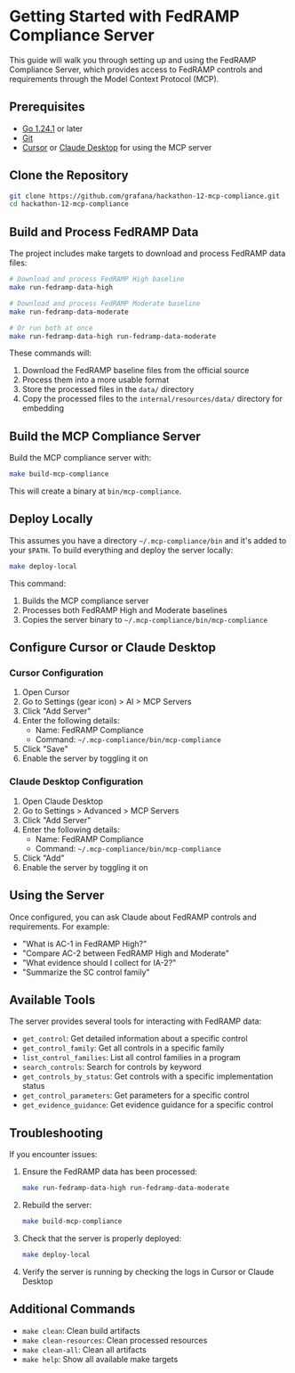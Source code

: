 # Getting Started with FedRAMP Compliance Server

This guide will walk you through setting up and using the FedRAMP Compliance Server, which provides access to FedRAMP controls and requirements through the Model Context Protocol (MCP).

## Prerequisites

- [Go 1.24.1](https://golang.org/dl/) or later
- [Git](https://git-scm.com/downloads)
- [Cursor](https://cursor.sh/) or [Claude Desktop](https://claude.ai/desktop) for using the MCP server

## Clone the Repository

```bash
git clone https://github.com/grafana/hackathon-12-mcp-compliance.git
cd hackathon-12-mcp-compliance
```

## Build and Process FedRAMP Data

The project includes make targets to download and process FedRAMP data files:

```bash
# Download and process FedRAMP High baseline
make run-fedramp-data-high

# Download and process FedRAMP Moderate baseline
make run-fedramp-data-moderate

# Or run both at once
make run-fedramp-data-high run-fedramp-data-moderate
```

These commands will:
1. Download the FedRAMP baseline files from the official source
2. Process them into a more usable format
3. Store the processed files in the `data/` directory
4. Copy the processed files to the `internal/resources/data/` directory for embedding

## Build the MCP Compliance Server

Build the MCP compliance server with:

```bash
make build-mcp-compliance
```

This will create a binary at `bin/mcp-compliance`.

## Deploy Locally

This assumes you have a directory `~/.mcp-compliance/bin` and it's added to your `$PATH`.
To build everything and deploy the server locally:

```bash
make deploy-local
```

This command:
1. Builds the MCP compliance server
2. Processes both FedRAMP High and Moderate baselines
3. Copies the server binary to `~/.mcp-compliance/bin/mcp-compliance`

## Configure Cursor or Claude Desktop

### Cursor Configuration

1. Open Cursor
2. Go to Settings (gear icon) > AI > MCP Servers
3. Click "Add Server"
4. Enter the following details:
   - Name: FedRAMP Compliance
   - Command: `~/.mcp-compliance/bin/mcp-compliance`
5. Click "Save"
6. Enable the server by toggling it on

### Claude Desktop Configuration

1. Open Claude Desktop
2. Go to Settings > Advanced > MCP Servers
3. Click "Add Server"
4. Enter the following details:
   - Name: FedRAMP Compliance
   - Command: `~/.mcp-compliance/bin/mcp-compliance`
5. Click "Add"
6. Enable the server by toggling it on

## Using the Server

Once configured, you can ask Claude about FedRAMP controls and requirements. For example:

- "What is AC-1 in FedRAMP High?"
- "Compare AC-2 between FedRAMP High and Moderate"
- "What evidence should I collect for IA-2?"
- "Summarize the SC control family"

## Available Tools

The server provides several tools for interacting with FedRAMP data:

- `get_control`: Get detailed information about a specific control
- `get_control_family`: Get all controls in a specific family
- `list_control_families`: List all control families in a program
- `search_controls`: Search for controls by keyword
- `get_controls_by_status`: Get controls with a specific implementation status
- `get_control_parameters`: Get parameters for a specific control
- `get_evidence_guidance`: Get evidence guidance for a specific control

## Troubleshooting

If you encounter issues:

1. Ensure the FedRAMP data has been processed:
   ```bash
   make run-fedramp-data-high run-fedramp-data-moderate
   ```

2. Rebuild the server:
   ```bash
   make build-mcp-compliance
   ```

3. Check that the server is properly deployed:
   ```bash
   make deploy-local
   ```

4. Verify the server is running by checking the logs in Cursor or Claude Desktop

## Additional Commands

- `make clean`: Clean build artifacts
- `make clean-resources`: Clean processed resources
- `make clean-all`: Clean all artifacts
- `make help`: Show all available make targets 